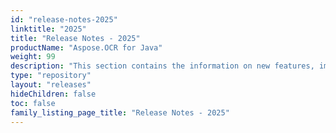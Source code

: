 ```yaml
---
id: "release-notes-2025"
linktitle: "2025"
title: "Release Notes - 2025"
productName: "Aspose.OCR for Java"
weight: 99
description: "This section contains the information on new features, improvements and fixes in Aspose.OCR for Java for the year 2025."
type: "repository"
layout: "releases"
hideChildren: false
toc: false
family_listing_page_title: "Release Notes - 2025"
---
```

